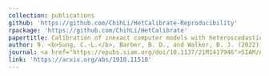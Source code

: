```yaml
---
collection: publications
github: 'https://github.com/ChihLi/HetCalibrate-Reproducibility'
rpackage: 'https://github.com/ChihLi/HetCalibrate'
papertitle: Calibration of inexact computer models with heteroscedastic errors
author: 9. <b>Sung, C.-L.</b>, Barber, B. D., and Walker, B. J. (2022)
journal: <a href="https://epubs.siam.org/doi/10.1137/21M1417946">SIAM/ASA Journal on Uncertainty Quantification</a>, 10(4), 1733-1752. <a href="https://prl.natsci.msu.edu/news-events/news/from-colleagues-to-collaborators-a-cross-department-conversation-links-statistics-to-plant-science/">[story]</a>
link: 'https://arxiv.org/abs/1910.11518'
---
```

